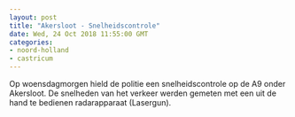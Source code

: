 ```yaml
---
layout: post
title: "Akersloot - Snelheidscontrole"
date: Wed, 24 Oct 2018 11:55:00 GMT
categories: 
- noord-holland 
- castricum 
---
```


Op woensdagmorgen hield de politie een snelheidscontrole op de A9 onder Akersloot. De snelheden van het verkeer werden gemeten met een uit de hand te bedienen radarapparaat (Lasergun).
